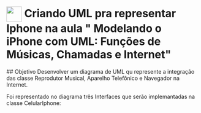 <h1>
    <a href="https://github.com/victorcsales/dio-uml-iphone/">
     <img align="center" width="40px" src="https://hermes.digitalinnovation.one/assets/diome/logo-minimized.png"></a>
    <span> Criando UML pra representar Iphone na aula " Modelando o iPhone com UML: Funções de Músicas, Chamadas e Internet"</span>
</h1>
## Objetivo
Desenvolver um diagrama de UML qu represente a integração das classe Reprodutor Musical, Aparelho Telefônico e Navegador na Internet.

Foi representado no diagrama três Interfaces que serão implemantadas na classe CelularIphone:
